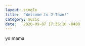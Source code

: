 ```yaml
---
layout: single
title:  "Welcome to J-Town!"
category: music
date:   2020-09-07 17:35:10 -0400
---
```

 yo mama
